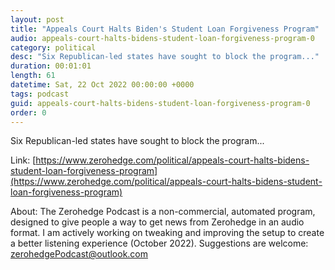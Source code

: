 ```yaml
---
layout: post
title: "Appeals Court Halts Biden's Student Loan Forgiveness Program"
audio: appeals-court-halts-bidens-student-loan-forgiveness-program-0
category: political
desc: "Six Republican-led states have sought to block the program..."
duration: 00:01:01
length: 61
datetime: Sat, 22 Oct 2022 00:00:00 +0000
tags: podcast
guid: appeals-court-halts-bidens-student-loan-forgiveness-program-0
order: 0
---
```

Six Republican-led states have sought to block the program...

Link: [https://www.zerohedge.com/political/appeals-court-halts-bidens-student-loan-forgiveness-program](https://www.zerohedge.com/political/appeals-court-halts-bidens-student-loan-forgiveness-program)

About: The Zerohedge Podcast is a non-commercial, automated program, designed to give people a way to get news from Zerohedge in an audio format.  I am actively working on tweaking and improving the setup to create a better listening experience (October 2022).  Suggestions are welcome: [zerohedgePodcast@outlook.com](mailto:zerohedgePodcast@outlook.com)